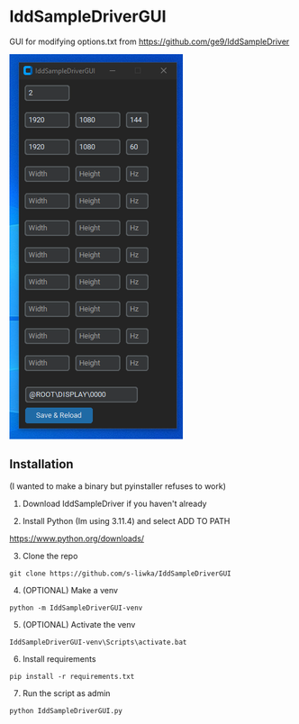 # IddSampleDriverGUI
GUI for modifying options.txt from https://github.com/ge9/IddSampleDriver

![alt text](https://github.com/s-liwka/IddSampleDriverGUI/blob/main/img/screenshot1.png?raw=true)

## Installation

(I wanted to make a binary but pyinstaller refuses to work)

1. Download IddSampleDriver if you haven't already

2. Install Python (Im using 3.11.4) and select ADD TO PATH

https://www.python.org/downloads/

3. Clone the repo
```
git clone https://github.com/s-liwka/IddSampleDriverGUI
```
4. (OPTIONAL) Make a venv
```
python -m IddSampleDriverGUI-venv
```
5. (OPTIONAL) Activate the venv
```
IddSampleDriverGUI-venv\Scripts\activate.bat
```
6. Install requirements
```
pip install -r requirements.txt
```
7. Run the script as admin
```
python IddSampleDriverGUI.py
```
